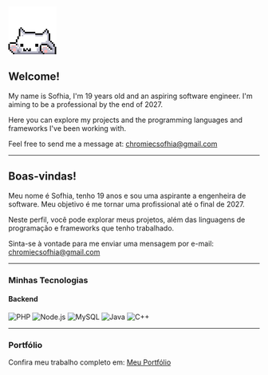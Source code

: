 ![Little kitty](./images/gatinho.gif)

## Welcome!

My name is Sofhia, I'm 19 years old and an aspiring software engineer. I'm aiming to be a professional by the end of 2027.

Here you can explore my projects and the programming languages and frameworks I've been working with.

Feel free to send me a message at: chromiecsofhia@gmail.com

---

## Boas-vindas!

Meu nome é Sofhia, tenho 19 anos e sou uma aspirante a engenheira de software. Meu objetivo é me tornar uma profissional até o final de 2027.

Neste perfil, você pode explorar meus projetos, além das linguagens de programação e frameworks que tenho trabalhado.

Sinta-se à vontade para me enviar uma mensagem por e-mail: chromiecsofhia@gmail.com

---

### Minhas Tecnologias

#### Backend
![PHP](https://img.shields.io/badge/PHP-777BB4?style=for-the-badge&logo=php&logoColor=white)
![Node.js](https://img.shields.io/badge/Node.js-339933?style=for-the-badge&logo=nodedotjs&logoColor=white)
![MySQL](https://img.shields.io/badge/MySQL-4479A1?style=for-the-badge&logo=mysql&logoColor=white)
![Java](https://img.shields.io/badge/Java-007396?style=for-the-badge&logo=java&logoColor=white)
![C++](https://img.shields.io/badge/C%2B%2B-00599C?style=for-the-badge&logo=c%2B%2B&logoColor=white)

---

### Portfólio

Confira meu trabalho completo em: [Meu Portfólio](https://sofhiac.github.io/portfolio-2025/)
